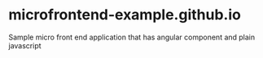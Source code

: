 # microfrontend-example.github.io
Sample micro front end application that has angular component and plain javascript
